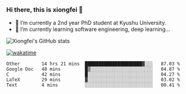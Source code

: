 ### Hi there, this is xiongfei 👋


- 🔭 I’m currently a 2nd year PhD student at Kyushu University.
- 🌱 I’m currently learning software engineering, deep learning...

<!--
**Toma62299781/Toma62299781** is a ✨ _special_ ✨ repository because its `README.md` (this file) appears on your GitHub profile.
Here are some ideas to get you started:
-->

![Xiongfei's GitHub stats](https://github-readme-stats.vercel.app/api?username=Toma62299781)


[![wakatime](https://wakatime.com/badge/user/9e8d5516-d162-43e7-9563-87295d455a71.svg)](https://wakatime.com/@9e8d5516-d162-43e7-9563-87295d455a71)

<!--START_SECTION:waka-->
```text
Other        14 hrs 21 mins  █████████████████████▓░░░   87.03 % 
Google Doc   48 mins         █▒░░░░░░░░░░░░░░░░░░░░░░░   04.87 % 
C            42 mins         █░░░░░░░░░░░░░░░░░░░░░░░░   04.27 % 
LaTeX        29 mins         ▓░░░░░░░░░░░░░░░░░░░░░░░░   03.02 % 
Text         4 mins          ░░░░░░░░░░░░░░░░░░░░░░░░░   00.41 % 
```
<!--END_SECTION:waka-->

